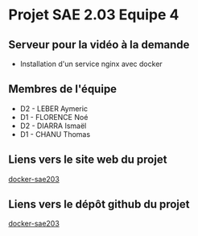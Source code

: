# Projet SAE 2.03 Equipe 4

## Serveur pour la vidéo à la demande

- Installation d'un service nginx avec docker

## Membres de l'équipe
- D2 - LEBER    Aymeric
- D1 - FLORENCE Noé
- D2 - DIARRA   Ismaël
- D1 - CHANU    Thomas

## Liens vers le site web du projet

[docker-sae203](https://noefbou.github.io/SAE-2.03/)

## Liens vers le dépôt github du projet

[docker-sae203](https://github.com/NoeFBou/SAE-2.03)

